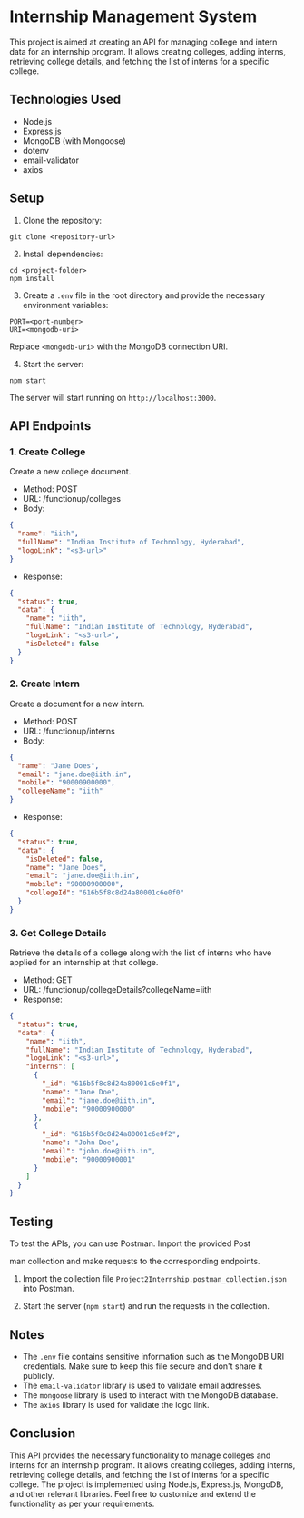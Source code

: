 # Internship Management System

This project is aimed at creating an API for managing college and intern data for an internship program. It allows creating colleges, adding interns, retrieving college details, and fetching the list of interns for a specific college.

## Technologies Used

- Node.js
- Express.js
- MongoDB (with Mongoose)
- dotenv
- email-validator
- axios

## Setup

1. Clone the repository:

```
git clone <repository-url>
```

2. Install dependencies:

```
cd <project-folder>
npm install
```

3. Create a `.env` file in the root directory and provide the necessary environment variables:

```
PORT=<port-number>
URI=<mongodb-uri>
```

Replace `<mongodb-uri>` with the MongoDB connection URI.

4. Start the server:

```
npm start
```

The server will start running on `http://localhost:3000`.

## API Endpoints

### 1. Create College

Create a new college document.

- Method: POST
- URL: /functionup/colleges
- Body:

```json
{
  "name": "iith",
  "fullName": "Indian Institute of Technology, Hyderabad",
  "logoLink": "<s3-url>"
}
```

- Response:

```json
{
  "status": true,
  "data": {
    "name": "iith",
    "fullName": "Indian Institute of Technology, Hyderabad",
    "logoLink": "<s3-url>",
    "isDeleted": false
  }
}
```

### 2. Create Intern

Create a document for a new intern.

- Method: POST
- URL: /functionup/interns
- Body:

```json
{
  "name": "Jane Does",
  "email": "jane.doe@iith.in",
  "mobile": "90000900000",
  "collegeName": "iith"
}
```

- Response:

```json
{
  "status": true,
  "data": {
    "isDeleted": false,
    "name": "Jane Does",
    "email": "jane.doe@iith.in",
    "mobile": "90000900000",
    "collegeId": "616b5f8c8d24a80001c6e0f0"
  }
}
```

### 3. Get College Details

Retrieve the details of a college along with the list of interns who have applied for an internship at that college.

- Method: GET
- URL: /functionup/collegeDetails?collegeName=iith
- Response:

```json
{
  "status": true,
  "data": {
    "name": "iith",
    "fullName": "Indian Institute of Technology, Hyderabad",
    "logoLink": "<s3-url>",
    "interns": [
      {
        "_id": "616b5f8c8d24a80001c6e0f1",
        "name": "Jane Doe",
        "email": "jane.doe@iith.in",
        "mobile": "90000900000"
      },
      {
        "_id": "616b5f8c8d24a80001c6e0f2",
        "name": "John Doe",
        "email": "john.doe@iith.in",
        "mobile": "90000900001"
      }
    ]
  }
}
```

## Testing

To test the APIs, you can use Postman. Import the provided Post

man collection and make requests to the corresponding endpoints.

1. Import the collection file `Project2Internship.postman_collection.json` into Postman.

2. Start the server (`npm start`) and run the requests in the collection.

## Notes

- The `.env` file contains sensitive information such as the MongoDB URI credentials. Make sure to keep this file secure and don't share it publicly.
- The `email-validator` library is used to validate email addresses.
- The `mongoose` library is used to interact with the MongoDB database.
- The `axios` library is used for validate the logo link.

## Conclusion

This API provides the necessary functionality to manage colleges and interns for an internship program. It allows creating colleges, adding interns, retrieving college details, and fetching the list of interns for a specific college. The project is implemented using Node.js, Express.js, MongoDB, and other relevant libraries. Feel free to customize and extend the functionality as per your requirements.

<!-- https://functionup-stg.s3.ap-south-1.amazonaws.com/thorium/iitd.png -->
